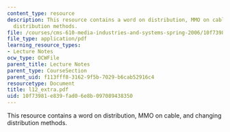 ```yaml
---
content_type: resource
description: This resource contains a word on distribution, MMO on cable, and changing
  distribution methods.
file: /courses/cms-610-media-industries-and-systems-spring-2006/10f73981e839fad06e8b097089438350_l12_extra.pdf
file_type: application/pdf
learning_resource_types:
- Lecture Notes
ocw_type: OCWFile
parent_title: Lecture Notes
parent_type: CourseSection
parent_uid: f113fff8-3162-9f5b-7029-b6cab52916c4
resourcetype: Document
title: l12_extra.pdf
uid: 10f73981-e839-fad0-6e8b-097089438350
---
```

This resource contains a word on distribution, MMO on cable, and changing distribution methods.

